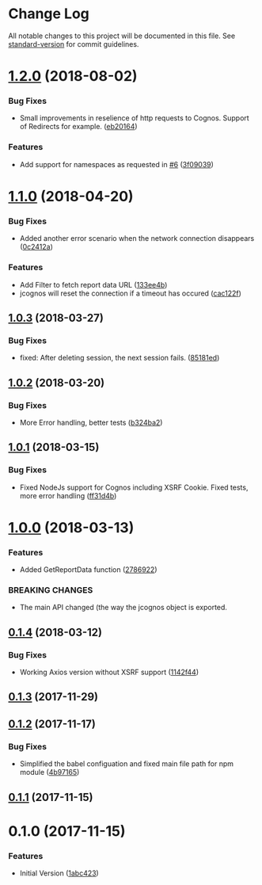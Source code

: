 # Change Log

All notable changes to this project will be documented in this file. See [standard-version](https://github.com/conventional-changelog/standard-version) for commit guidelines.

<a name="1.2.0"></a>
# [1.2.0](https://github.com/CognosExt/jcognos/compare/v1.1.0...v1.2.0) (2018-08-02)


### Bug Fixes

* Small improvements in reselience of http requests to Cognos. Support of Redirects for example. ([eb20164](https://github.com/CognosExt/jcognos/commit/eb20164))


### Features

* Add support for namespaces as requested in [#6](https://github.com/CognosExt/jcognos/issues/6) ([3f09039](https://github.com/CognosExt/jcognos/commit/3f09039))



<a name="1.1.0"></a>
# [1.1.0](https://github.com/CognosExt/jcognos/compare/v1.0.3...v1.1.0) (2018-04-20)


### Bug Fixes

* Added another error scenario when the network connection disappears ([0c2412a](https://github.com/CognosExt/jcognos/commit/0c2412a))


### Features

* Add Filter to fetch report data URL ([133ee4b](https://github.com/CognosExt/jcognos/commit/133ee4b))
* jcognos will reset the connection if a timeout has occured ([cac122f](https://github.com/CognosExt/jcognos/commit/cac122f))



<a name="1.0.3"></a>
## [1.0.3](https://github.com/CognosExt/jcognos/compare/v1.0.2...v1.0.3) (2018-03-27)


### Bug Fixes

* fixed: After deleting session, the next session fails. ([85181ed](https://github.com/CognosExt/jcognos/commit/85181ed))



<a name="1.0.2"></a>
## [1.0.2](https://github.com/CognosExt/jcognos/compare/v1.0.1...v1.0.2) (2018-03-20)


### Bug Fixes

* More Error handling, better tests ([b324ba2](https://github.com/CognosExt/jcognos/commit/b324ba2))



<a name="1.0.1"></a>
## [1.0.1](https://github.com/CognosExt/jcognos/compare/v1.0.0...v1.0.1) (2018-03-15)


### Bug Fixes

* Fixed NodeJs support for Cognos including XSRF Cookie. Fixed tests, more error handling ([ff31d4b](https://github.com/CognosExt/jcognos/commit/ff31d4b))



<a name="1.0.0"></a>
# [1.0.0](https://github.com/CognosExt/jcognos/compare/v0.1.4...v1.0.0) (2018-03-13)


### Features

* Added GetReportData function ([2786922](https://github.com/CognosExt/jcognos/commit/2786922))


### BREAKING CHANGES

* The main API changed (the way the jcognos object is exported.



<a name="0.1.4"></a>
## [0.1.4](https://github.com/CognosExt/jcognos/compare/v0.1.3...v0.1.4) (2018-03-12)


### Bug Fixes

* Working Axios version without XSRF support ([1142f44](https://github.com/CognosExt/jcognos/commit/1142f44))



<a name="0.1.3"></a>
## [0.1.3](https://github.com/CognosExt/jcognos/compare/v0.1.2...v0.1.3) (2017-11-29)



<a name="0.1.2"></a>
## [0.1.2](https://github.com/CognosExt/jcognos/compare/v0.1.1...v0.1.2) (2017-11-17)


### Bug Fixes

* Simplified the babel configuation and fixed main file path for npm module ([4b97165](https://github.com/CognosExt/jcognos/commit/4b97165))



<a name="0.1.1"></a>
## [0.1.1](https://github.com/CognosExt/jcognos/compare/v0.1.0...v0.1.1) (2017-11-15)



<a name="0.1.0"></a>
# 0.1.0 (2017-11-15)


### Features

* Initial Version ([1abc423](https://github.com/CognosExt/jcognos/commit/1abc423))
